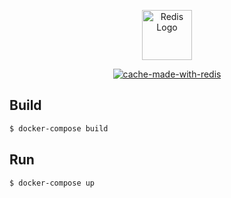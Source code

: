 <p align="center">
  <a href="https://github.com/svenkang/hobbitlink" target="blank"><img src="https://github.com/svenkang/hobbitlink/blob/main/cache/redis-logo.svg" width="80" alt="Redis Logo" /></a>
</p>
<p align="center">
  <a href="https://redis.io/docs/" target="_blank"><img src="https://img.shields.io/badge/made%20with-redis-red" alt="cache-made-with-redis" /></a>
</p>

## Build
```bash
$ docker-compose build
```

## Run
```bash
$ docker-compose up
```

